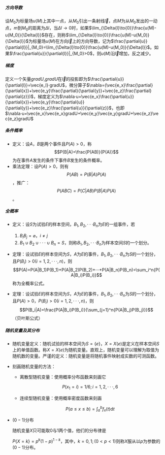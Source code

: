 ##### 方向导数

设$M_0$为标量场$u(M)$上其中一点，从$M_0$引出一条射线$\vec{l}$，点$M$为从$M_0$发出的一动点，$m$到$M_0$的距离为$\Delta{l}$，当$\Delta{l}\to{0}$时，如果$\lim_{\Delta{l}\to{0}}\frac{u(M)-u(M_0)}{\Delta{l}}$存在，则称$\lim_{\Delta{l}\to{0}}\frac{u(M)-u(M_0)}{\Delta{l}}$为标量场$u(M)$在方向$\vec{l}$上的方向导数，记为$\frac{\partial{u}}{\partial{l}}|_{M_0}=\lim_{\Delta{l}\to{0}}\frac{u(M)-u(M_0)}{\Delta{l}}$。如果$\frac{\partial{u}}{\partial{l}}|_{M_0}>0$，则$u(M)$沿$\vec{l}$增加，反之减少。

##### 梯度

定义一个矢量$gradU$,$gradU$在$\vec{l}$的投影即为$\frac{\partial{u}}{\partial{l}}=\vec{e_l}·gradU$，微分算子$\nabla=(\vec{e_x}\frac{\partial}{\partial{x}}+\vec{e_y}\frac{\partial}{\partial{y}}+\vec{e_z}\frac{\partial}{\partial{z}})$，梯度定义为$\nabla·u=\vec{e_x}\frac{\partial{u}}{\partial{x}}+\vec{e_y}\frac{\partial{u}}{\partial{y}}+\vec{e_z}\frac{\partial{u}}{\partial{z}}$，也即$\nabla·u=\vec{e_x}\vec{e_x}gradU+\vec{e_y}\vec{e_y}gradU+\vec{e_z}\vec{e_z}gradU$

##### 条件概率

- 定义：设$A$，$B$是两个事件且$P(A)>0$，称$$P(B|A)=\frac{P(AB)}{P(A)}$$为在事件$A$发生的条件下事件$B$发生的条件概率。
- 乘法定理：设$P(A)>0$，则有$$P(AB)=P(B|A)P(A)$$，推广：$$P(ABC)=P(C|AB)P(B|A)P(A)$$。

##### 全概率

- 定义：设$S$为试验$E$的样本空间，$B_1,B_2,···B_n$为$E$的一组事件，若
  1. $B_iB_j=\varnothing，i\ne{j}$
  2. $B_1\cup{B_2}\cup···\cup{B_n}=S$，则称$B_1,B_2,···B_n$为样本空间$S$的一个划分。

- 定理：设试验$E$的样本空间为$S$，$A$为$E$的事件，$B_1,B_2,···B_n$为$S$的一个划分，且$P(B_i)>0(i=1,2,···,n)$，则$$P(A)=P(A|B_1)P(B_1)+P(A|B_2)P(B_2)+···+P(A|B_n)P(B_n)=\sum_i^n{P(A|B_i)P(B_i)}$$称为全概率公式。
- 定理：设试验$E$的样本空间为$S$，$A$为$E$的事件，$B_1,B_2,···B_n$为$S$的一个划分，且$P(A)>0$，$P(B_i)>0(i=1,2,···,n)$，则$$P(B_i|A)=\frac{P(A|B_i)P(B_i)}{\sum_{j=1}^n{P(A|B_j)P(B_j)}}$$（贝叶斯公式）

##### 随机变量及其分布

- 随机变量定义：随机试验的样本空间为$S=\lbrace{e}\rbrace$，$X=X(e)$是定义在样本空间$S$上的单值函数。称$X=X(e)$为随机变量。直观上，随机变量可以理解为取值为随机数的变量。严谨的定义：随机变量是将随机事件映射成实数的可测函数。

- 刻画随机变量的方法：

  - 离散型随机变量：使用概率分布函数来刻画它

    $$P(x_1=i)=1/6;i=1,2,···,6$$

  - 连续型随机变量：使用概率密度函数来刻画

    $$P(a\le{x}\le{b})=\int_a^bf_x(t)\mathrm{d}t$$

- $(0-1)$分布

  随机变量$X$只可能取0与1两个值，他们的分布律是

  $P\lbrace{X=k}\rbrace=p^k(1-p)^{1-k}$，其中，$k=0,1;(0<p<1)$则称$X$服从以$p$为参数的$(0-1)$分布。



